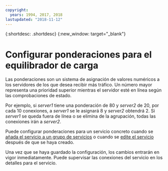 ```yaml
---
copyright:
  years: 1994, 2017, 2018
lastupdated: "2018-11-12"
---
```


{:shortdesc: .shortdesc}
{:new_window: target="_blank"}

# Configurar ponderaciones para el equilibrador de carga

Las ponderaciones son un sistema de asignación de valores numéricos a los servidores de los que desea recibir más tráfico. Un número mayor representa una prioridad superior mientras el servidor esté en línea según las comprobaciones de estado.  

Por ejemplo, si _server1_ tiene una ponderación de 80 y _server2_ de 20, por cada 10 conexiones, a _server1_ se le asignará 8 y _server2_ obtendrá 2. Si _server1_ se queda fuera de línea o se elimina de la agrupación, todas las conexiones irán a _server2_.

Puede configurar ponderaciones para un servicio concreto cuando se [añada el servicio a un grupo de servicios](add-service-service-group.html) o cuando se [edite el servicio](edit-service-load-balancer.html) después de que se haya creado.

Una vez que se haya guardado la configuración, los cambios entrarán en vigor inmediatamente. Puede supervisar las conexiones del servicio en los detalles para el servicio.
